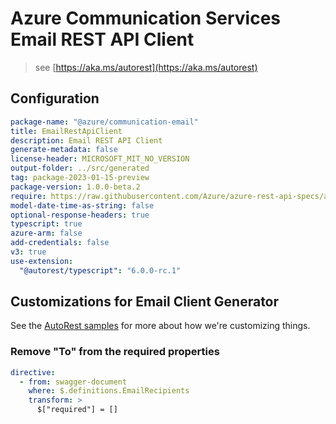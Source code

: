 # Azure Communication Services Email REST API Client

> see [https://aka.ms/autorest](https://aka.ms/autorest)

## Configuration

```yaml
package-name: "@azure/communication-email"
title: EmailRestApiClient
description: Email REST API Client
generate-metadata: false
license-header: MICROSOFT_MIT_NO_VERSION
output-folder: ../src/generated
tag: package-2023-01-15-preview
package-version: 1.0.0-beta.2
require: https://raw.githubusercontent.com/Azure/azure-rest-api-specs/ac7f9d6f1003acf6e54682534f30a9f5ec7fc5d2/specification/communication/data-plane/Email/preview/2023-01-15-preview/CommunicationServicesEmail.json
model-date-time-as-string: false
optional-response-headers: true
typescript: true
azure-arm: false
add-credentials: false
v3: true
use-extension:
  "@autorest/typescript": "6.0.0-rc.1"
```

## Customizations for Email Client Generator

See the [AutoRest samples](https://github.com/Azure/autorest/tree/master/Samples/3b-custom-transformations)
for more about how we're customizing things.

### Remove "To" from the required properties

```yaml
directive:
  - from: swagger-document
    where: $.definitions.EmailRecipients
    transform: >
      $["required"] = []
```
